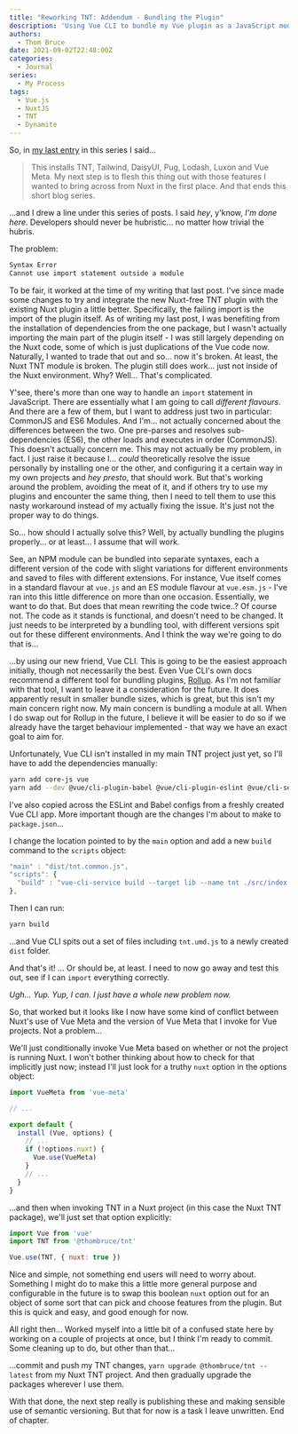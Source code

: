```yaml
---
title: "Reworking TNT: Addendum - Bundling the Plugin"
description: 'Using Vue CLI to bundle my Vue plugin as a JavaScript module'
authors:
  - Thom Bruce
date: 2021-09-02T22:48:00Z
categories:
  - Journal
series:
  - My Process
tags:
  - Vue.js
  - NuxtJS
  - TNT
  - Dynamite
---
```


So, in [my last entry](reworking-tnt-vue-cli) in this series I said...

> This installs TNT, Tailwind, DaisyUI, Pug, Lodash, Luxon and Vue Meta. My next step is to flesh this thing out with those features I wanted to bring across from Nuxt in the first place. And that ends this short blog series.

...and I drew a line under this series of posts. I said _hey_, y'know, _I'm done here_. Developers should never be hubristic... no matter how trivial the hubris.

The problem:

```txt
Syntax Error
Cannot use import statement outside a module
```

To be fair, it worked at the time of my writing that last post. I've since made some changes to try and integrate the new Nuxt-free TNT plugin with the existing Nuxt plugin a little better. Specifically, the failing import is the import of the plugin itself. As of writing my last post, I was benefiting from the installation of dependencies from the one package, but I wasn't actually importing the main part of the plugin itself - I was still largely depending on the Nuxt code, some of which is just duplications of the Vue code now. Naturally, I wanted to trade that out and so... now it's broken. At least, the Nuxt TNT module is broken. The plugin still does work... just not inside of the Nuxt environment. Why? Well... That's complicated.

Y'see, there's more than one way to handle an `import` statement in JavaScript. There are essentially what I am going to call _different flavours_. And there are a few of them, but I want to address just two in particular: CommonJS and ES6 Modules. And I'm... not actually concerned about the differences between the two. One pre-parses and resolves sub-dependencies (ES6), the other loads and executes in order (CommonJS). This doesn't actually concern me. This may not actually be my problem, in fact. I just raise it because I... _could_ theoretically resolve the issue personally by installing one or the other, and configuring it a certain way in my own projects and _hey presto_, that should work. But that's working around the problem, avoiding the meat of it, and if others try to use my plugins and encounter the same thing, then I need to tell them to use this nasty workaround instead of my actually fixing the issue. It's just not the proper way to do things.

So... how should I actually solve this? Well, by actually bundling the plugins properly... or at least... I assume that will work.

See, an NPM module can be bundled into separate syntaxes, each a different version of the code with slight variations for different environments and saved to files with different extensions. For instance, Vue itself comes in a standard flavour at `vue.js` and an ES module flavour at `vue.esm.js` - I've ran into this little difference on more than one occasion. Essentially, we want to do that. But does that mean rewriting the code twice..? Of course not. The code as it stands is functional, and doesn't need to be changed. It just needs to be interpreted by a bundling tool, with different versions spit out for these different environments. And I think the way we're going to do that is...

...by using our new friend, Vue CLI. This is going to be the easiest approach initially, though not necessarily the best. Even Vue CLI's own docs recommend a different tool for bundling plugins, [Rollup](https://rollupjs.org/guide/en/). As I'm not familiar with that tool, I want to leave it a consideration for the future. It does apparently result in smaller bundle sizes, which is great, but this isn't my main concern right now. My main concern is bundling a module at all. When I do swap out for Rollup in the future, I believe it will be easier to do so if we already have the target behaviour implemented - that way we have an exact goal to aim for.

Unfortunately, Vue CLI isn't installed in my main TNT project just yet, so I'll have to add the dependencies manually:

```sh
yarn add core-js vue
yarn add --dev @vue/cli-plugin-babel @vue/cli-plugin-eslint @vue/cli-service babel-eslint eslint eslint-plugin-vue vue-template-compiler
```

I've also copied across the ESLint and Babel configs from a freshly created Vue CLI app. More important though are the changes I'm about to make to `package.json`...

I change the location pointed to by the `main` option and add a new `build` command to the `scripts` object:

```js
"main" : "dist/tnt.common.js",
"scripts": {
  "build" : "vue-cli-service build --target lib --name tnt ./src/index.js",
},
```

Then I can run:

```sh
yarn build
```

...and Vue CLI spits out a set of files including `tnt.umd.js` to a newly created `dist` folder.

And that's it! ... Or should be, at least. I need to now go away and test this out, see if I can `import` everything correctly.

_Ugh... Yup. Yup, I can. I just have a whole new problem now._

So, that worked but it looks like I now have some kind of conflict between Nuxt's use of Vue Meta and the version of Vue Meta that I invoke for Vue projects. Not a problem...

We'll just conditionally invoke Vue Meta based on whether or not the project is running Nuxt. I won't bother thinking about how to check for that implicitly just now; instead I'll just look for a truthy `nuxt` option in the options object:

```js
import VueMeta from 'vue-meta'

// ...

export default {
  install (Vue, options) {
    // ...
    if (!options.nuxt) {
      Vue.use(VueMeta)
    }
    // ...
  }
}
```

...and then when invoking TNT in a Nuxt project (in this case the Nuxt TNT package), we'll just set that option explicitly:

```js
import Vue from 'vue'
import TNT from '@thombruce/tnt'

Vue.use(TNT, { nuxt: true })
```

Nice and simple, not something end users will need to worry about. Something I might do to make this a little more general purpose and configurable in the future is to swap this boolean `nuxt` option out for an object of some sort that can pick and choose features from the plugin. But this is quick and easy, and good enough for now.

All right then... Worked myself into a little bit of a confused state here by working on a couple of projects at once, but I think I'm ready to commit. Some cleaning up to do, but other than that...

...commit and push my TNT changes, `yarn upgrade @thombruce/tnt --latest` from my Nuxt TNT project. And then gradually upgrade the packages wherever I use them.

With that done, the next step really is publishing these and making sensible use of semantic versioning. But that for now is a task I leave unwritten. End of chapter.